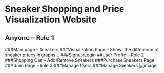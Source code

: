 # Sneaker Shopping and Price Visualization Website

##	Anyone – Role 1
###Main page – Sneakers
###Visualization Page – Shows the difference of sneaker prices in graphs…
###Signup/Login
##User Profile – Role 2
###Shopping Cart – Add/Remove Sneakers
###Purchase Sneakers Page
##Admin Page – Role 3
###Manage Users
###Manage Sneakers
![image](https://user-images.githubusercontent.com/86692942/232538286-b9d00e24-cfff-4404-9bd2-7e38b73d5b0c.png)
